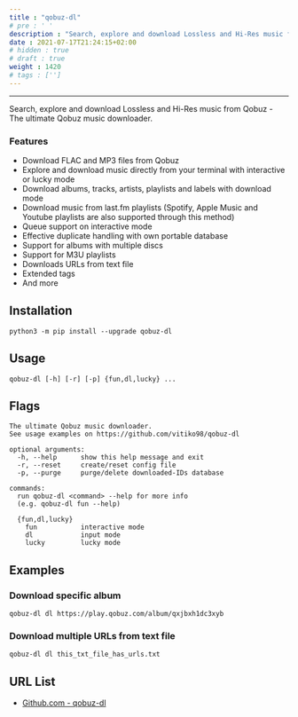 ```yaml
---
title : "qobuz-dl"
# pre : ' '
description : "Search, explore and download Lossless and Hi-Res music from Qobuz. The ultimate Qobuz music downloader."
date : 2021-07-17T21:24:15+02:00
# hidden : true
# draft : true
weight : 1420
# tags : ['']
---
```


---

Search, explore and download Lossless and Hi-Res music from Qobuz - The ultimate Qobuz music downloader.

### Features

- Download FLAC and MP3 files from Qobuz
- Explore and download music directly from your terminal with interactive or lucky mode
- Download albums, tracks, artists, playlists and labels with download mode
- Download music from last.fm playlists (Spotify, Apple Music and Youtube playlists are also supported through this method)
- Queue support on interactive mode
- Effective duplicate handling with own portable database
- Support for albums with multiple discs
- Support for M3U playlists
- Downloads URLs from text file
- Extended tags
- And more

## Installation

```plain
python3 -m pip install --upgrade qobuz-dl
```

## Usage

```plain
qobuz-dl [-h] [-r] [-p] {fun,dl,lucky} ...
```

## Flags

```plain
The ultimate Qobuz music downloader.
See usage examples on https://github.com/vitiko98/qobuz-dl

optional arguments:
  -h, --help      show this help message and exit
  -r, --reset     create/reset config file
  -p, --purge     purge/delete downloaded-IDs database

commands:
  run qobuz-dl <command> --help for more info
  (e.g. qobuz-dl fun --help)

  {fun,dl,lucky}
    fun           interactive mode
    dl            input mode
    lucky         lucky mode
```

## Examples

### Download specific album

```plain
qobuz-dl dl https://play.qobuz.com/album/qxjbxh1dc3xyb
```

### Download multiple URLs from text file

```plain
qobuz-dl dl this_txt_file_has_urls.txt
```

## URL List

- [Github.com - qobuz-dl](https://github.com/vitiko98/qobuz-dl)
